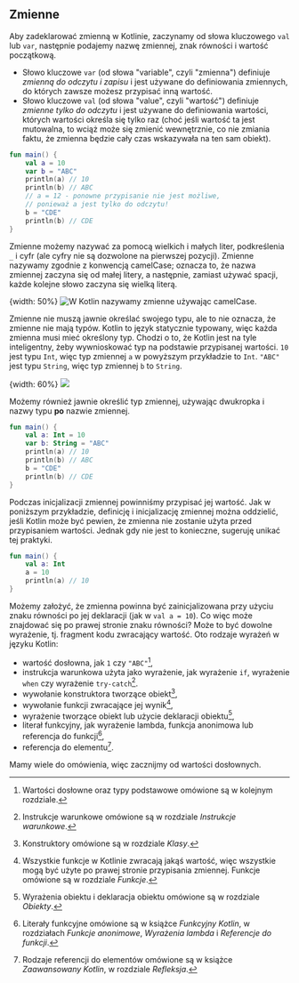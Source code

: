 ## Zmienne

Aby zadeklarować zmienną w Kotlinie, zaczynamy od słowa kluczowego `val` lub `var`, następnie podajemy nazwę zmiennej, znak równości i wartość początkową.

* Słowo kluczowe `var` (od słowa "variable", czyli "zmienna") definiuje *zmienną do odczytu i zapisu* i jest używane do definiowania zmiennych, do których zawsze możesz przypisać inną wartość.
* Słowo kluczowe `val` (od słowa "value", czyli "wartość") definiuje *zmienne tylko do odczytu* i jest używane do definiowania wartości, których wartości określa się tylko raz (choć jeśli wartość ta jest mutowalna, to wciąż może się zmienić wewnętrznie, co nie zmiania faktu, że zmienna będzie cały czas wskazywała na ten sam obiekt).

```kotlin
fun main() {
    val a = 10
    var b = "ABC"
    println(a) // 10
    println(b) // ABC
    // a = 12 - ponowne przypisanie nie jest możliwe, 
    // ponieważ a jest tylko do odczytu!
    b = "CDE"
    println(b) // CDE
}
```

Zmienne możemy nazywać za pomocą wielkich i małych liter, podkreślenia `_` i cyfr (ale cyfry nie są dozwolone na pierwszej pozycji). Zmienne nazywamy zgodnie z konwencją camelCase; oznacza to, że nazwa zmiennej zaczyna się od małej litery, a następnie, zamiast używać spacji, każde kolejne słowo zaczyna się wielką literą.

{width: 50%}
![W Kotlin nazywamy zmienne używając camelCase.](camelCase.png)

Zmienne nie muszą jawnie określać swojego typu, ale to nie oznacza, że zmienne nie mają typów. Kotlin to język statycznie typowany, więc każda zmienna musi mieć określony typ. Chodzi o to, że Kotlin jest na tyle inteligentny, żeby wywnioskować typ na podstawie przypisanej wartości. `10` jest typu `Int`, więc typ zmiennej `a` w powyższym przykładzie to `Int`. `"ABC"` jest typu `String`, więc typ zmiennej `b` to `String`.

{width: 60%}
![](104_inference.png)

Możemy również jawnie określić typ zmiennej, używając dwukropka i nazwy typu **po** nazwie zmiennej.

```kotlin
fun main() {
    val a: Int = 10
    var b: String = "ABC"
    println(a) // 10
    println(b) // ABC
    b = "CDE"
    println(b) // CDE
}
```

Podczas inicjalizacji zmiennej powinniśmy przypisać jej wartość. Jak w poniższym przykładzie, definicję i inicjalizację zmiennej można oddzielić, jeśli Kotlin może być pewien, że zmienna nie zostanie użyta przed przypisaniem wartości. Jednak gdy nie jest to konieczne, sugeruję unikać tej praktyki.

```kotlin
fun main() {
    val a: Int
    a = 10
    println(a) // 10
}
```

Możemy założyć, że zmienna powinna być zainicjalizowana przy użyciu znaku równości po jej deklaracji (jak w `val a = 10`). Co więc może znajdować się po prawej stronie znaku równości? Może to być dowolne wyrażenie, tj. fragment kodu zwracający wartość. Oto rodzaje wyrażeń w języku Kotlin:

* wartość dosłowna, jak `1` czy `"ABC"`[^03_2],
* instrukcja warunkowa użyta jako wyrażenie, jak wyrażenie `if`, wyrażenie `when` czy wyrażenie `try-catch`[^03_3].
* wywołanie konstruktora tworzące obiekt[^03_4],
* wywołanie funkcji zwracające jej wynik[^03_5],
* wyrażenie tworzące obiekt lub użycie deklaracji obiektu[^03_6],
* literał funkcyjny, jak wyrażenie lambda, funkcja anonimowa lub referencja do funkcji[^03_7],
* referencja do elementu[^03_8].

Mamy wiele do omówienia, więc zacznijmy od wartości dosłownych.

[^03_2]: Wartości dosłowne oraz typy podstawowe omówione są w kolejnym rozdziale.
[^03_3]: Instrukcje warunkowe omówione są w rozdziale *Instrukcje warunkowe*.
[^03_4]: Konstruktory omówione są w rozdziale *Klasy*.
[^03_5]: Wszystkie funkcje w Kotlinie zwracają jakąś wartość, więc wszystkie mogą być użyte po prawej stronie przypisania zmiennej. Funkcje omówione są w rozdziale *Funkcje*.
[^03_6]: Wyrażenia obiektu i deklaracja obiektu omówione są w rozdziale *Obiekty*.
[^03_7]: Literały funkcyjne omówione są w książce *Funkcyjny Kotlin*, w rozdziałach *Funkcje anonimowe*, *Wyrażenia lambda* i *Referencje do funkcji*.
[^03_8]: Rodzaje referencji do elementów omówione są w książce *Zaawansowany Kotlin*, w rozdziale *Refleksja*.
